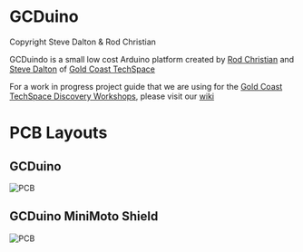 GCDuino 
=======
Copyright Steve Dalton & Rod Christian

GCDuindo is a small low cost Arduino platform created by [Rod Christian](http://github.com/Rod-Refactor) and [Steve Dalton](http://github.com/spidie) of [Gold Coast TechSpace](http://gctechspace.org)


For a work in progress project guide that we are using for the [Gold Coast TechSpace Discovery Workshops](http://discovery.gctechspace.org), please visit our [wiki](http://github.com/gctechshop/gcduino/wiki/Project-Guide)


PCB Layouts
===========

GCDuino 
-------

![PCB](https://raw.github.com/gctechshop/gcduino/master/images/gcduino/pcb.jpg)

GCDuino MiniMoto Shield
-----------------------

![PCB](https://raw.github.com/gctechshop/gcduino/master/images/minimoto/pcb.jpg)
